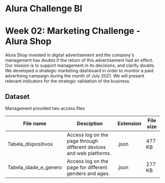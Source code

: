 # Alura Challenge BI 
# Week 02: Marketing Challenge - Alura Shop #

Alura Shop invested in digital advertisement and the company's management has doubts if the return of this advertisement had an effect. Our mission is to support management in its decisions, and clarify doubts.
We developed a strategic marketing dashboard in order to monitor a paid advertising campaign during the month of July 2021. We will present relevant indicators for the strategic validation of the business.

## Dataset

Management provided two access files

|          File name         |                              Desciption                              | Extension | File size |
| -------------------------  | -------------------------------------------------------------------- | --------- | ----------|
| Tabela_dispositivos        |  Access log on the page through different devices and web platforms. |   .json   |   477 KB  |
| Tabela_idade_e_genero      |  Access log on the page for different genders and ages.              |   .json   |   277 KB  |
